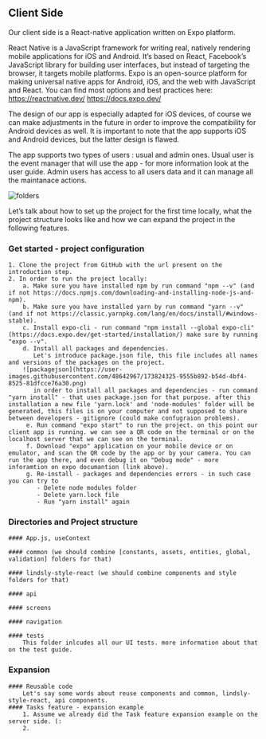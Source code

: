 ## Client Side
Our client side is a React-native application written on Expo platform. 

React Native is a JavaScript framework for writing real, natively rendering mobile applications for iOS and Android. It’s based on React, Facebook’s JavaScript library for building user interfaces, but instead of targeting the browser, it targets mobile platforms.
Expo is an open-source platform for making universal native apps for Android, iOS, and the web with JavaScript and React.
You can find most options and best practices here: 
https://reactnative.dev/
https://docs.expo.dev/

The design of our app is especially adapted for iOS devices, of course we can make adjustments in the future in order to improve the compatibility for Android devices as well. It is important to note that the app supports iOS and Android devices, but the latter design is flawed.

The app supports two types of users : usual and admin ones. Usual user is the event manager that will use the app - for more information look at the user guide. Admin users has access to all users data and it can manage all the maintanace actions.

![folders](https://user-images.githubusercontent.com/48642967/173821896-a8c6b2bd-806f-47bd-b691-97f60e7d136f.PNG)

Let’s talk about how to set up the project for the first time locally, what the project structure looks like and how we can expand the project in the following features.

### Get started - project configuration 
	1. Clone the project from GitHub with the url present on the introduction step. 
	2. In order to run the project locally: 
		a. Make sure you have installed npm by run command "npm --v" (and if not https://docs.npmjs.com/downloading-and-installing-node-js-and-npm).
		b. Make sure you have installed yarn by run command "yarn --v" (and if not https://classic.yarnpkg.com/lang/en/docs/install/#windows-stable).
		c. Install expo-cli - run command "npm install --global expo-cli" (https://docs.expo.dev/get-started/installation/) make sure by running "expo --v".
		d. Install all packages and dependencies.
		   Let's introduce package.json file, this file includes all names and versions of the packages on the project.
		![packagejson](https://user-images.githubusercontent.com/48642967/173824325-9555b892-b54d-4bf4-8525-81dfcce76a30.png)
		   in order to install all packages and dependencies - run command "yarn install" - that uses package.json for that purpose. after this installation a new file 'yarn.lock' and 'node-modules' folder will be generated, this files is on your computer and not supposed to share between developers - gitignore (could make confugraion problems).
		 e. Run command "expo start" to run the project. on this point our client app is running. we can see a QR code on the terminal or on the localhost server that we can see on the terminal. 
		 f. Download "expo" application on your mobile device or on emulator, and scan the QR code by the app or by your camera. You can run the app there, and even debug it on "Debug mode" - more inforamtion on expo documantion (link above).
		 g. Re-install - packages and dependencies errors - in such case you can try to 
		 	- Delete node modules folder
			- Delete yarn.lock file
			- Run "yarn install" again 

### Directories and Project structure 
	#### App.js, useContext
	
	#### common (we should combine [constants, assets, entities, global, validation] folders for that)
	
	#### lindsly-style-react (we should combine components and style folders for that)
	
	#### api
	
	#### screens
	
	#### navigation
	
	#### tests
		This folder inlcudes all our UI tests. more information about that on the test guide.
		
### Expansion
	#### Reusable code
		Let's say some words about reuse components and common, lindsly-style-react, api components.
	#### Tasks feature - expansion example
		1. Assume we already did the Task feature expansion example on the server side. (: 
		2. 
	
